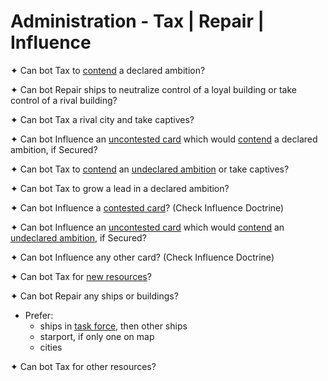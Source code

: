 # Administration - Tax | Repair | Influence

✦ Can bot Tax to <ins>contend</ins> a declared ambition?

✦ Can bot Repair ships to neutralize control of a loyal building or take control of a rival building?

✦ Can bot Tax a rival city and take captives?

✦ Can bot Influence an <ins>uncontested card</ins> which would <ins>contend</ins> a declared ambition, if Secured?

✦ Can bot Tax to <ins>contend</ins> an <ins>undeclared ambition</ins> or take captives?

✦ Can bot Tax to grow a lead in a declared ambition?

✦ Can bot Influence a <ins>contested card</ins>? (Check Influence Doctrine)

✦ Can bot Influence an <ins>uncontested card</ins> which would <ins>contend</ins> an <ins>undeclared ambition</ins>, if Secured?

✦ Can bot Influence any other card? (Check Influence Doctrine)

✦ Can bot Tax for <ins>new resources</ins>?

✦ Can bot Repair any ships or buildings?

- Prefer:
	- ships in <ins>task force</ins>, then other ships
	- starport, if only one on map
	- cities

✦ Can bot Tax for other resources?

<div class="pagebreak"> </div>
